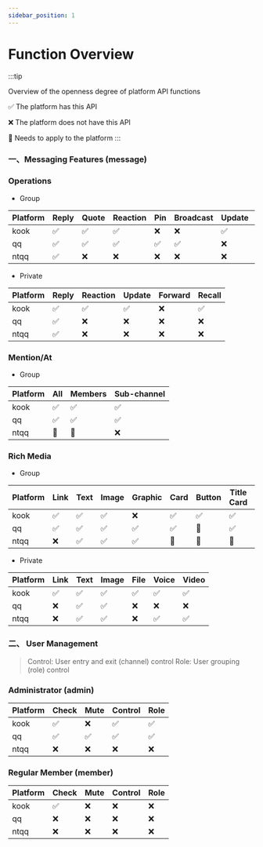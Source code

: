 ```yaml
---
sidebar_position: 1
---
```


# Function Overview

:::tip

Overview of the openness degree of platform API functions

✅ The platform has this API

❌ The platform does not have this API

🚩 Needs to apply to the platform
:::

### 一、Messaging Features (message)

### Operations

- Group

| Platform | Reply | Quote | Reaction | Pin | Broadcast | Update | Forward | Recall |
| -------- | ----- | ----- | -------- | --- | --------- | ------ | ------- | ------ |
| kook     | ✅    | ✅    | ✅       | ❌  | ❌        | ✅     | ❌      | ✅     |
| qq       | ✅    | ✅    | ✅       | ✅  | ✅        | ❌     | ❌      | 🚩     |
| ntqq     | ✅    | ❌    | ❌       | ❌  | ❌        | ❌     | ❌      | ❌     |

- Private

| Platform | Reply | Reaction | Update | Forward | Recall |
| -------- | ----- | -------- | ------ | ------- | ------ |
| kook     | ✅    | ✅       | ✅     | ❌      | ✅     |
| qq       | ✅    | ❌       | ❌     | ❌      | ❌     |
| ntqq     | ✅    | ❌       | ❌     | ❌      | ❌     |

### Mention/At

- Group

| Platform | All | Members | Sub-channel |
| -------- | --- | ------- | ----------- |
| kook     | ✅  | ✅      | ✅          |
| qq       | ✅  | ✅      | ✅          |
| ntqq     | 🚩  | 🚩      | ❌          |

### Rich Media

- Group

| Platform | Link | Text | Image | Graphic | Card | Button | Title Card | Article | File | Voice | Video |
| -------- | ---- | ---- | ----- | ------- | ---- | ------ | ---------- | ------- | ---- | ----- | ----- |
| kook     | ✅   | ✅   | ✅    | ❌      | ✅   | ✅     | ✅         | ❌      | ✅   | ✅    | ✅    |
| qq       | ✅   | ✅   | ✅    | ✅      | ✅   | 🚩     | ✅         | ❌      | ❌   | ❌    | ❌    |
| ntqq     | ❌   | ✅   | ✅    | ✅      | 🚩   | 🚩     | 🚩         | ❌      | ❌   | ✅    | ✅    |

- Private

| Platform | Link | Text | Image | File | Voice | Video |
| -------- | ---- | ---- | ----- | ---- | ----- | ----- |
| kook     | ✅   | ✅   | ✅    | ✅   | ✅    | ✅    |
| qq       | ❌   | ✅   | ✅    | ❌   | ❌    | ❌    |
| ntqq     | ❌   | ✅   | ✅    | ❌   | ✅    | ✅    |

### 二、 User Management

> Control: User entry and exit (channel) control
> Role: User grouping (role) control

### Administrator (admin)

| Platform | Check | Mute | Control | Role |
| -------- | ----- | ---- | ------- | ---- |
| kook     | ✅    | ❌   | ✅      | ✅   |
| qq       | ✅    | ✅   | ✅      | ✅   |
| ntqq     | ❌    | ❌   | ❌      | ❌   |

### Regular Member (member)

| Platform | Check | Mute | Control | Role |
| -------- | ----- | ---- | ------- | ---- |
| kook     | ✅    | ❌   | ❌      | ❌   |
| qq       | ❌    | ❌   | ❌      | ❌   |
| ntqq     | ❌    | ❌   | ❌      | ❌   |
